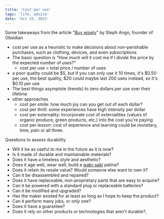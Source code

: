```yaml
---
title: 'Cost per use'
tags: 'life, advice'
date: 'Oct 25, 2023'
---
```


Some takeaways from the article "[Buy wisely](https://stephango.com/buy-wisely)" by Steph Ango, founder of Obsidian

- cost per use as a heuristic to make decisions about non-perishable purchases, such as clothing, devices, and even subscriptions
- The basic question is "How much will it cost me if I divide the price by the expected number of uses?"
  - cost per use = total price / number of uses
- a poor quality could be $5, but if you can only use it 10 times, it's $0.50 per use, the best quality, $20 could maybe last 200 uses instead, so it's $0.10 per use
- The best things asymptote (trends) to zero dollars per use over their lifetime
- other approaches
  - cost per smile: how much joy can you get out of each dollar?
  - cost per thrill: some experiences have high intensity per dollar
  - cost per externality: Incorporate cost of externalities (values of organic produce, green products, etc.) into the cost you're paying
  - cost per lesson: cost of experience and learning could be monetary, time, pain or all three.

Questions to assess durability

- Will it be as useful to me in the future as it is now?
- Is it made of durable and maintainable materials?
- Does it have a timeless style and aesthetic?
- Does it age well, wear well, build a [wabi-sabi](https://en.wikipedia.org/wiki/Wabi-sabi) patina?
- Does it retain its resale value? Would someone else want to own it?
- Can it be disassembled and repaired?
- Does it have replaceable, non-proprietary parts that are easy to acquire?
- Can it be powered with a standard plug or replaceable batteries?
- Can it be modified and upgraded?
- Has the maker existed for at least as long as I hope to keep the product?
- Can it perform many jobs, or only one?
- Does it have a guarantee?
- Does it rely on other products or technologies that aren’t durable?¸
